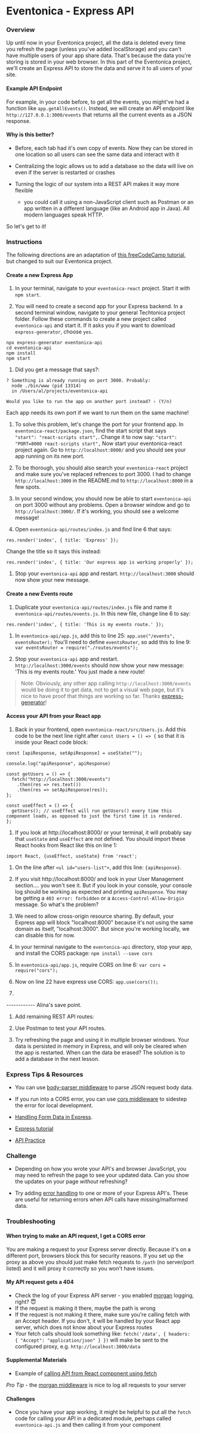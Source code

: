 # Eventonica - Express API

### Overview

Up until now in your Eventonica project, all the data is deleted every time you refresh the page (unless you've added localStorage) and you can't have multiple users of your app share data. That's because the data you're storing is stored in your web browser. In this part of the Eventonica project, we'll create an Express API to store the data and serve it to all users of your site.

#### Example API Endpoint

For example, in your code before, to get all the events, you might've had a function like `app.getAllEvents()`. Instead, we will create an API endpoint like `http://127.0.0.1:3000/events` that returns all the current events as a JSON response.

#### Why is this better?

- Before, each tab had it's own copy of events. Now they can be stored in one location so all users can see the same data and interact with it
- Centralizing the logic allows us to add a database so the data will live on even if the server is restarted or crashes
- Turning the logic of our system into a REST API makes it way more flexible

  - you could call it using a non-JavaScript client such as Postman or an app written in a different language (like an Android app in Java). All modern languages speak HTTP.

So let's get to it!

### Instructions

The following directions are an adaptation of [this freeCodeCamp tutorial](https://www.freecodecamp.org/news/create-a-react-frontend-a-node-express-backend-and-connect-them-together-c5798926047c/), but changed to suit our Eventonica project.

#### Create a new Express App

1. In your terminal, navigate to your `eventonica-react` project.  Start it with `npm start`.

1. You will need to create a second app for your Express backend.  In a second terminal window, navigate to your general Techtonica project folder.  Follow these commands to create a new project called `eventonica-api` and start it.  If it asks you if you want to download `express-generator`, choose `yes`.
  ```
  npx express-generator eventonica-api
  cd eventonica-api
  npm install
  npm start
  ```

1. Did you get a message that says?:
  ```
  ? Something is already running on port 3000. Probably:
    node ./bin/www (pid 13314)
    in /Users/al/projects/eventonica-api

  Would you like to run the app on another port instead? › (Y/n)
  ```
  Each app needs its own port if we want to run them on the same machine!  

1. To solve this problem, let's change the port for your frontend app. In `eventonica-react/package.json`, find the start script that says `    "start": "react-scripts start",`.  Change it to now say:
`"start": "PORT=8000 react-scripts start",`
  Now start your eventonica-react project again.  Go to `http://localhost:8000/` and you should see your app running on its new port.  

1. To be thorough, you should also search your `eventonica-react` project and make sure you've replaced refrences to port 3000.  I had to change `http://localhost:3000` in the README.md to `http://localhost:8000` in a few spots.

1. In your second window, you should now be able to start `eventonica-api` on port 3000 without any problems.  Open a browser window and go to `http://localhost:3000/`.  If it's working, you should see a welcome message!

1. Open `eventonica-api/routes/index.js` and find line 6 that says:
  ```
  res.render('index', { title: 'Express' });
  ```
  Change the title so it says this instead:
  ```
  res.render('index', { title: 'Our express app is working properly' });
  ```

1. Stop your `eventonica-api` app and restart.  `http://localhost:3000` should now show your new message.

#### Create a new Events route

1. Duplicate your `eventonica-api/routes/index.js` file and name it `eventonica-api/routes/events.js`. In this new file, change line 6 to say:
  ```
  res.render('index', { title: 'This is my events route.' });
  ```

1. In `eventonica-api/app.js`, add this to line 25:  `app.use("/events", eventsRouter);` You'll need to define `eventsRouter`, so add this to line 9: `var eventsRouter = require("./routes/events");`

1. Stop your `eventonica-api` app and restart.  `http://localhost:3000/events` should now show your new message: 'This is my events route.' You just made a new route!

> Note: Obviously, any other app calling `http://localhost:3000/events` would be doing it to get data, not to get a visual web page, but it's nice to have proof that things are working so far. Thanks [express-generator](http://expressjs.com/en/starter/generator.html)!

#### Access your API from your React app

1. Back in your frontend, open `eventonica-react/src/Users.js`. Add this code to be the next line right after `const Users = () => {` so that it is inside your React code block:
  ```
  const [apiResponse, setApiResponse] = useState("");

  console.log("apiResponse", apiResponse)

  const getUsers = () => {
    fetch("http://localhost:3000/events")
      .then(res => res.text())
      .then(res => setApiResponse(res));
  };

  const useEffect = () => {
    getUsers(); // useEffect will run getUsers() every time this component loads, as opposed to just the first time it is rendered.
  };
  ```

1. If you look at http://localhost:8000/ or your terminal, it will probably say that `useState` and `useEffect` are not defined.  You should import these React hooks from React like this on line 1:
  ```
  import React, {useEffect, useState} from 'react';
  ```

1.  On the line after `<ul id="users-list">`, add this line: `{apiResponse}`.

1. If you visit http://localhost:8000/ and look in your User Management section.... you won't see it.  But if you look in your console, your console log should be working as expected and printing `apiResponse`.  You may be getting a `403 error: forbidden` or a `Access-Control-Allow-Origin` message. So what's the problem?

1. We need to allow cross-origin resource sharing.  By default, your Express app will block "localhost:8000" because it's not using the same domain as itself, "localhost:3000". But since you're working locally, we can disable this for now.

1. In your terminal navigate to the `eventonica-api` directory, stop your app, and install the CORS package:
`npm install --save cors`

1. In `eventonica-api/app.js`, require CORS on line 6:
  `var cors = require("cors");`
1. Now on line 22 have express use CORS:
  `app.use(cors());`

1.


------------ Alina's save point.

1. Add remaining REST API routes:

1. Use Postman to test your API routes.

1. Try refreshing the page and using it in multiple browser windows. Your data is persisted in memory in Express, and will only be cleared when the app is restarted. When can the data be erased? The solution is to add a database in the next lesson.

### Express Tips & Resources

- You can use [body-parser middleware](https://expressjs.com/en/5x/api.html#req.body) to parse JSON request body data.

- If you run into a CORS error, you can use [cors middleware](https://expressjs.com/en/resources/middleware/cors.html) to sidestep the error for local development.

- [Handling Form Data in Express](https://www.hacksparrow.com/webdev/express/handling-processing-forms.html).

- [Express tutorial](../../express-js/express.md)

- [API Practice](../../api/http-request-practice.md)

### Challenge

- Depending on how you wrote your API's and browser JavaScript, you may need to refresh the page to see your updated data. Can you show the updates on your page _without_ refreshing?

- Try adding [error handling](https://expressjs.com/en/guide/error-handling.html) to one or more of your Express API's. These are useful for returning errors when API calls have missing/malformed data.

### Troubleshooting

#### When trying to make an API request, I get a CORS error

You are making a request to your Express server directly. Because it's on a different port, browsers block this for security reasons. If you set up the proxy as above you should just make fetch requests to `/path` (no server/port listed) and it will proxy it correctly so you won't have issues.

#### My API request gets a 404

- Check the log of your Express API server - you enabled [morgan](https://www.npmjs.com/package/morgan) logging, right? 😇
- If the request is making it there, maybe the path is wrong
- If the request is not making it there, make sure you're calling fetch with an Accept header. If you don't, it will be handled by your React app server, which does not know about your Express routes
- Your fetch calls should look something like: `fetch('/data', { headers: { "Accept": "application/json" } })` will make be sent to the configured proxy, e.g. `http://localhost:3000/data`

#### Supplemental Materials

- Example of [calling API from React component using fetch](https://reactjs.org/docs/faq-ajax.html)

_Pro Tip_ - the [morgan middleware](https://www.npmjs.com/package/morgan) is nice to log all requests to your server

#### Challenges

- Once you have your app working, it might be helpful to put all the `fetch` code for calling your API in a dedicated module, perhaps called `eventonica-api.js` and then calling it from your component
